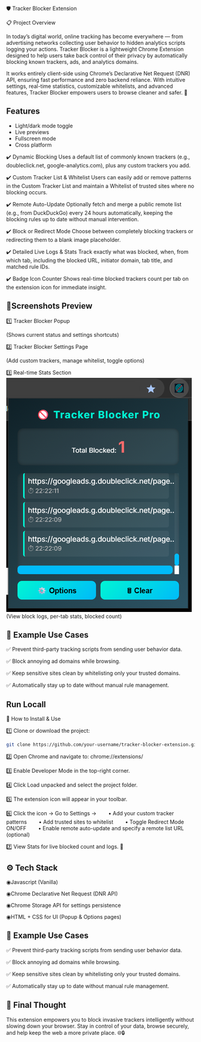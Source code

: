 

🛡️ Tracker Blocker Extension

📋 Project Overview

In today’s digital world, online tracking has become everywhere — from advertising networks collecting user behavior to hidden analytics scripts logging your actions.
Tracker Blocker is a lightweight Chrome Extension designed to help users take back control of their privacy by automatically blocking known trackers, ads, and analytics domains.

It works entirely client-side using Chrome’s Declarative Net Request (DNR) API, ensuring fast performance and zero backend reliance.
With intuitive settings, real-time statistics, customizable whitelists, and advanced features, Tracker Blocker empowers users to browse cleaner and safer. 🚀
## Features

- Light/dark mode toggle
- Live previews
- Fullscreen mode
- Cross platform

✔️ Dynamic Blocking
Uses a default list of commonly known trackers (e.g., doubleclick.net, google-analytics.com), plus any custom trackers you add.

✔️ Custom Tracker List & Whitelist
Users can easily add or remove patterns in the Custom Tracker List and maintain a Whitelist of trusted sites where no blocking occurs.

✔️ Remote Auto-Update
Optionally fetch and merge a public remote list (e.g., from DuckDuckGo) every 24 hours automatically, keeping the blocking rules up to date without manual intervention.

✔️ Block or Redirect Mode
Choose between completely blocking trackers or redirecting them to a blank image placeholder.

✔️ Detailed Live Logs & Stats
Track exactly what was blocked, when, from which tab, including the blocked URL, initiator domain, tab title, and matched rule IDs.

✔️ Badge Icon Counter
Shows real-time blocked trackers count per tab on the extension icon for immediate insight.
## 📸Screenshots Preview
 
1️⃣ Tracker Blocker Popup

(Shows current status and settings shortcuts)


2️⃣ Tracker Blocker Settings Page

(Add custom trackers, manage whitelist, toggle options)


3️⃣ Real-time Stats Section
     ![image alt](https://github.com/SAMjimishra/Tracker-Blocker-Extension/blob/4c5f5cde241b70ba5fc483a4aface18fb29276eb/tracker-blocker-extension/SS/Screenshot%202025-09-07%20232314.png)
(View block logs, per-tab stats, blocked count)

## 🎯 Example Use Cases
✅ Prevent third-party tracking scripts from sending user behavior data.

✅ Block annoying ad domains while browsing.

✅ Keep sensitive sites clean by whitelisting only your trusted domains.

✅ Automatically stay up to date without manual rule management.
## Run Locall
🚀 How to Install & Use

1️⃣ Clone or download the project:

```bash 
git clone https://github.com/your-username/tracker-blocker-extension.git
```

2️⃣ Open Chrome and navigate to:
chrome://extensions/

3️⃣ Enable Developer Mode in the top-right corner.

4️⃣ Click Load unpacked and select the project folder.

5️⃣ The extension icon will appear in your toolbar.

6️⃣ Click the icon → Go to Settings →
  • Add your custom tracker patterns
  • Add trusted sites to whitelist
  • Toggle Redirect Mode ON/OFF
  • Enable remote auto-update and specify a remote list URL (optional)

7️⃣ View Stats for live blocked count and logs. 🎯
## ⚙️ Tech Stack

◉Javascript (Vanilla)

◉Chrome Declarative Net Request (DNR API)

◉Chrome Storage API for settings persistence

◉HTML + CSS for UI (Popup & Options pages)

## 🎯 Example Use Cases
✅ Prevent third-party tracking scripts from sending user behavior data.

✅ Block annoying ad domains while browsing.

✅ Keep sensitive sites clean by whitelisting only your trusted domains.

✅ Automatically stay up to date without manual rule management.
## 💬 Final Thought

This extension empowers you to block invasive trackers intelligently without slowing down your browser.
Stay in control of your data, browse securely, and help keep the web a more private place. 🌐🔒
